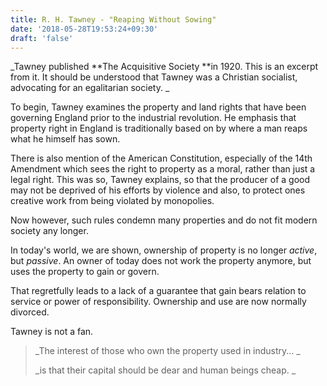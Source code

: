 ```yaml
---
title: R. H. Tawney - "Reaping Without Sowing"
date: '2018-05-28T19:53:24+09:30'
draft: 'false'
---
```

_Tawney published **The Acquisitive Society **in 1920. This is an excerpt from it. It should be understood that Tawney was a Christian socialist, advocating for an egalitarian society. _

To begin, Tawney examines the property and land rights that have been governing England prior to the industrial revolution. He emphasis that property right in England is traditionally based on by where a man reaps what he himself has sown. 

There is also mention of the American Constitution, especially of the 14th Amendment which sees the right to property as a moral, rather than just a legal right. This was so, Tawney explains, so that the producer of a good may not be deprived of his efforts by violence and also, to protect ones creative work from being violated by monopolies.

Now however, such rules condemn many properties and do not fit modern society any longer.

In today's world, we are shown, ownership of property is no longer _active_, but _passive_. An owner of today does not work the property anymore, but uses the property to gain or govern.

That regretfully leads to a lack of a guarantee that gain bears relation to service or power of responsibility.  Ownership and use are now normally divorced. 

Tawney is not a fan.



> _The interest of those who own the property used in industry... _
>
> _is that their capital should be dear and human beings cheap._
